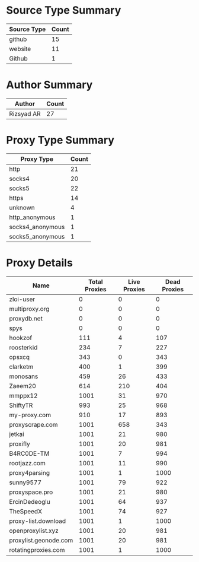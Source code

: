 # Source Type Summary

| Source Type | Count |
|-------------|-------|
| github | 15 |
| website | 11 |
| Github | 1 |


# Author Summary

| Author | Count |
|--------|-------|
| Rizsyad AR | 27 |


# Proxy Type Summary

| Proxy Type | Count |
|------------|-------|
| http | 21 |
| socks4 | 20 |
| socks5 | 22 |
| https | 14 |
| unknown | 4 |
| http_anonymous | 1 |
| socks4_anonymous | 1 |
| socks5_anonymous | 1 |


# Proxy Details

| Name | Total Proxies | Live Proxies | Dead Proxies |
|------|---------------|--------------|---------------|
| zloi-user | 0 | 0 | 0 |
| multiproxy.org | 0 | 0 | 0 |
| proxydb.net | 0 | 0 | 0 |
| spys | 0 | 0 | 0 |
| hookzof | 111 | 4 | 107 |
| roosterkid | 234 | 7 | 227 |
| opsxcq | 343 | 0 | 343 |
| clarketm | 400 | 1 | 399 |
| monosans | 459 | 26 | 433 |
| Zaeem20 | 614 | 210 | 404 |
| mmppx12 | 1001 | 31 | 970 |
| ShiftyTR | 993 | 25 | 968 |
| my-proxy.com | 910 | 17 | 893 |
| proxyscrape.com | 1001 | 658 | 343 |
| jetkai | 1001 | 21 | 980 |
| proxifly | 1001 | 20 | 981 |
| B4RC0DE-TM | 1001 | 7 | 994 |
| rootjazz.com | 1001 | 11 | 990 |
| proxy4parsing | 1001 | 1 | 1000 |
| sunny9577 | 1001 | 79 | 922 |
| proxyspace.pro | 1001 | 21 | 980 |
| ErcinDedeoglu | 1001 | 64 | 937 |
| TheSpeedX | 1001 | 74 | 927 |
| proxy-list.download | 1001 | 1 | 1000 |
| openproxylist.xyz | 1001 | 20 | 981 |
| proxylist.geonode.com | 1001 | 20 | 981 |
| rotatingproxies.com | 1001 | 1 | 1000 |
